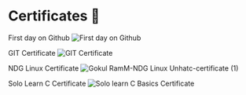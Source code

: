 # Certificates 🎉
First day on Github ![First day on Github](https://user-images.githubusercontent.com/102039911/160353384-d5ee3a86-9277-4713-922f-1200d29cc7af.jpg)

GIT Certificate ![GIT Certificate](https://user-images.githubusercontent.com/102039911/160353407-0da13a14-df60-4e66-9f1e-05c4a84f026a.jpg)

NDG Linux Certificate ![Gokul RamM-NDG Linux Unhatc-certificate (1)](https://user-images.githubusercontent.com/102039911/160353431-c1b4e2d8-bc10-439f-8407-ad263c3f0b91.jpg)

Solo Learn C Certificate ![Solo learn C Basics Certificate](https://user-images.githubusercontent.com/102039911/160353454-6bd2691a-5ec0-4a44-96ee-3273a6863afa.jpg)
